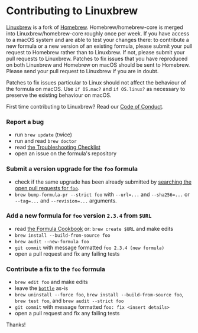 # Contributing to Linuxbrew

[Linuxbrew](https://github.com/Linuxbrew/homebrew-core) is a fork of [Homebrew](https://github.com/Homebrew/homebrew-core). Homebrew/homebrew-core is merged into Linuxbrew/homebrew-core roughly once per week. If you have access to a macOS system and are able to test your changes there: to contribute a new formula or a new version of an existing formula, please submit your pull request to Homebrew rather than to Linuxbrew. If not, please submit your pull requests to Linuxbrew. Patches to fix issues that you have reproduced on both Linuxbrew and Homebrew on macOS should be sent to Homebrew. Please send your pull request to Linuxbrew if you are in doubt.

Patches to fix issues particular to Linux should not affect the behaviour of the formula on macOS. Use `if OS.mac?` and `if OS.linux?` as necessary to preserve the existing behaviour on macOS.

First time contributing to Linuxbrew? Read our [Code of Conduct](https://github.com/Linuxbrew/brew/blob/master/CODEOFCONDUCT.md#code-of-conduct).

### Report a bug

* run `brew update` (twice)
* run and read `brew doctor`
* read [the Troubleshooting Checklist](http://docs.brew.sh/Troubleshooting.html)
* open an issue on the formula's repository

### Submit a version upgrade for the `foo` formula

* check if the same upgrade has been already submitted by [searching the open pull requests for `foo`](https://github.com/Linuxbrew/homebrew-core/pulls?utf8=✓&q=is%3Apr+is%3Aopen+foo).
* `brew bump-formula-pr --strict foo` with `--url=...` and `--sha256=...` or `--tag=...` and `--revision=...` arguments.

### Add a new formula for `foo` version `2.3.4` from `$URL`

* read [the Formula Cookbook](http://docs.brew.sh/Formula-Cookbook.html) or: `brew create $URL` and make edits
* `brew install --build-from-source foo`
* `brew audit --new-formula foo`
* `git commit` with message formatted `foo 2.3.4 (new formula)`
* open a pull request and fix any failing tests

### Contribute a fix to the `foo` formula

* `brew edit foo` and make edits
* leave the [`bottle`](http://www.rubydoc.info/github/Homebrew/brew/master/Formula#bottle-class_method) as-is
* `brew uninstall --force foo`, `brew install --build-from-source foo`, `brew test foo`, and `brew audit --strict foo`
* `git commit` with message formatted `foo: fix <insert details>`
* open a pull request and fix any failing tests

Thanks!
